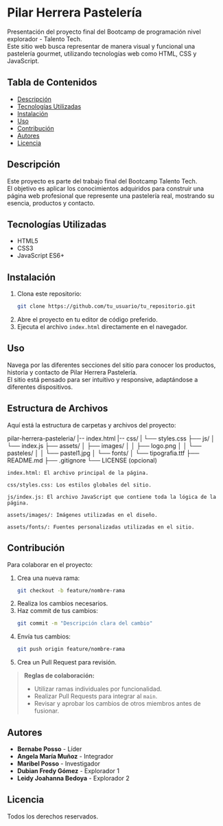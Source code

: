 # Pilar Herrera Pastelería

Presentación del proyecto final del Bootcamp de programación nivel explorador - Talento Tech.  
Este sitio web busca representar de manera visual y funcional una pastelería gourmet, utilizando tecnologías web como HTML, CSS y JavaScript.

## Tabla de Contenidos

- [Descripción](#descripción)
- [Tecnologías Utilizadas](#tecnologías-utilizadas)
- [Instalación](#instalación)
- [Uso](#uso)
- [Contribución](#contribución)
- [Autores](#autores)
- [Licencia](#licencia)

## Descripción

Este proyecto es parte del trabajo final del Bootcamp Talento Tech.  
El objetivo es aplicar los conocimientos adquiridos para construir una página web profesional que represente una pastelería real, mostrando su esencia, productos y contacto.

## Tecnologías Utilizadas

- HTML5
- CSS3
- JavaScript ES6+

## Instalación

1. Clona este repositorio:
   ```bash
   git clone https://github.com/tu_usuario/tu_repositorio.git
   ```
2. Abre el proyecto en tu editor de código preferido.
3. Ejecuta el archivo `index.html` directamente en el navegador.

## Uso

Navega por las diferentes secciones del sitio para conocer los productos, historia y contacto de Pilar Herrera Pastelería.  
El sitio está pensado para ser intuitivo y responsive, adaptándose a diferentes dispositivos.

## Estructura de Archivos

Aquí está la estructura de carpetas y archivos del proyecto:

pilar-herrera-pasteleria/
|-- index.html
|-- css/
|   └── styles.css
├── js/
│   └── index.js
├── assets/
│   ├── images/
│   │   ├── logo.png
│   │   └── pasteles/
│   │       └── pastel1.jpg
│   └── fonts/
│       └── tipografia.ttf
├── README.md
├── .gitignore
└── LICENSE (opcional)

    index.html: El archivo principal de la página.

    css/styles.css: Los estilos globales del sitio.

    js/index.js: El archivo JavaScript que contiene toda la lógica de la página.

    assets/images/: Imágenes utilizadas en el diseño.

    assets/fonts/: Fuentes personalizadas utilizadas en el sitio.


## Contribución

Para colaborar en el proyecto:

1. Crea una nueva rama:
   ```bash
   git checkout -b feature/nombre-rama
   ```
2. Realiza los cambios necesarios.
3. Haz commit de tus cambios:
   ```bash
   git commit -m "Descripción clara del cambio"
   ```
4. Envía tus cambios:
   ```bash
   git push origin feature/nombre-rama
   ```
5. Crea un Pull Request para revisión.

> **Reglas de colaboración:**  
> - Utilizar ramas individuales por funcionalidad.  
> - Realizar Pull Requests para integrar al `main`.  
> - Revisar y aprobar los cambios de otros miembros antes de fusionar.

## Autores

- **Bernabe Posso** - Líder
- **Angela María Muñoz** - Integrador
- **Maribel Posso** - Investigador
- **Dubian Fredy Gómez** - Explorador 1
- **Leidy Joahanna Bedoya** - Explorador 2

## Licencia

Todos los derechos reservados.

